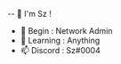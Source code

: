 -- 👋 I'm Sz !
- 👀 Begin : Network Admin
- 🌱 Learning : Anything
- 📫 Discord : Sz#0004

<!---
Szz-Xyz/Szz-Xyz is a ✨ special ✨ repository because its `README.md` (this file) appears on your GitHub profile.
You can click the Preview link to take a look at your changes.
--->
